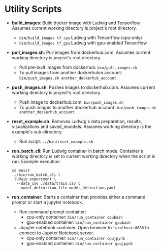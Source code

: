 # Utility Scripts

* **build_images**:  Build docker image with Ludwig and Tensorflow.  Assumes current working directory is project's root directory.
  * `bin/build_images tf_cpu`  Ludwig with Tensorflow (cpu-only)
  * `bin/build_images tf_gpu`  Ludwig with gpu-enabled Tensorflow

* **pull_images.sh**: Pull images from dockerhub.com.  Assumes current working directory is project's root directory.
  * Pull pre-built images from dockerhub: `bin/pull_images.sh`
  * To pull images from another dockerhubm account: `bin/push_images.sh another_dockerhub_account`

* **push_images.sh**:  Pushes images to dockerhub.com.  Assumes current working directory is project's root directory.
  * Push image to dockerhub.com: `bin/push_images.sh` 
  * To push images to another dockerhub account: `bin/push_images.sh another_dockerhub_account`

* **reset_example.sh**:  Removes Ludwig's data preparation, results, visualizations and saved_moodels.  Assumes working directory is the example's sub-directory.
  * Run script: `../bin/reset_example.sh`

* **run_batch_cli**: Run Ludwig container in batch mode.  Container's working directory is set to current working directory when the script is run.  Example execution:
  ``` 
  cd mnist
  ../bin/run_batch_cli \
   ludwig experiment \
    --data_csv ./data/train.csv \
    --model_definition_file model_definition.yaml
  ```

* **run_container**:  Starts a container that provides either a command prompt or start a jupyter notebook.
  * Run command prompt container:
    * cpu-only container: `bin/run_container cpubash`
    * gpu-enabled container: `bin/run_container gpubash`
  * Jupyter notebook container. Open browser to `localhost:8888` to connect to Jupyter Notebook server.
    * cpu-only container: `bin/run_container cpujpynb`
    * gpu-enabled container: `bin/run_container gpujpynb`

